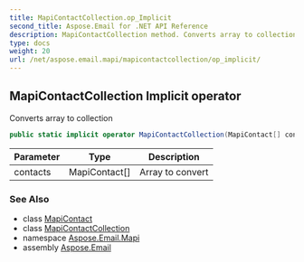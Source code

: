 ```yaml
---
title: MapiContactCollection.op_Implicit
second_title: Aspose.Email for .NET API Reference
description: MapiContactCollection method. Converts array to collection
type: docs
weight: 20
url: /net/aspose.email.mapi/mapicontactcollection/op_implicit/
---
```

## MapiContactCollection Implicit operator

Converts array to collection

```csharp
public static implicit operator MapiContactCollection(MapiContact[] contacts)
```

| Parameter | Type | Description |
| --- | --- | --- |
| contacts | MapiContact[] | Array to convert |

### See Also

* class [MapiContact](../../mapicontact/)
* class [MapiContactCollection](../)
* namespace [Aspose.Email.Mapi](../../mapicontactcollection/)
* assembly [Aspose.Email](../../../)



